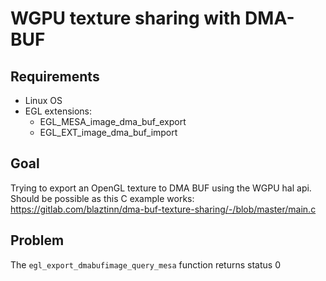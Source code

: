 # WGPU texture sharing with DMA-BUF
## Requirements
- Linux OS
- EGL extensions:
  - EGL_MESA_image_dma_buf_export
  - EGL_EXT_image_dma_buf_import

## Goal
Trying to export an OpenGL texture to DMA BUF using the WGPU hal api.
Should be possible as this C example works: https://gitlab.com/blaztinn/dma-buf-texture-sharing/-/blob/master/main.c  

## Problem 
The `egl_export_dmabufimage_query_mesa` function returns status 0

